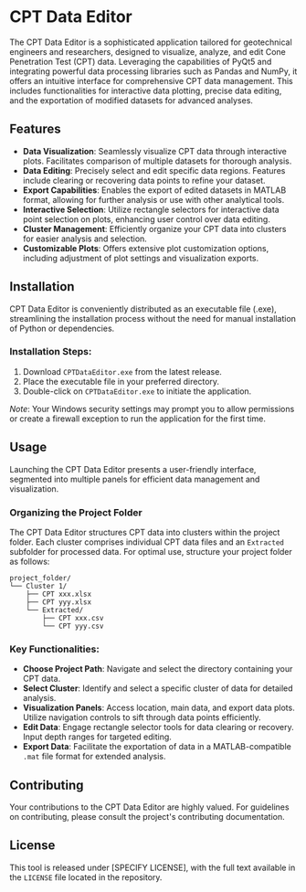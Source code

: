 # CPT Data Editor

The CPT Data Editor is a sophisticated application tailored for geotechnical engineers and researchers, designed to visualize, analyze, and edit Cone Penetration Test (CPT) data. Leveraging the capabilities of PyQt5 and integrating powerful data processing libraries such as Pandas and NumPy, it offers an intuitive interface for comprehensive CPT data management. This includes functionalities for interactive data plotting, precise data editing, and the exportation of modified datasets for advanced analyses.

## Features

- **Data Visualization**: Seamlessly visualize CPT data through interactive plots. Facilitates comparison of multiple datasets for thorough analysis.
- **Data Editing**: Precisely select and edit specific data regions. Features include clearing or recovering data points to refine your dataset.
- **Export Capabilities**: Enables the export of edited datasets in MATLAB format, allowing for further analysis or use with other analytical tools.
- **Interactive Selection**: Utilize rectangle selectors for interactive data point selection on plots, enhancing user control over data editing.
- **Cluster Management**: Efficiently organize your CPT data into clusters for easier analysis and selection.
- **Customizable Plots**: Offers extensive plot customization options, including adjustment of plot settings and visualization exports.

## Installation

CPT Data Editor is conveniently distributed as an executable file (.exe), streamlining the installation process without the need for manual installation of Python or dependencies.

### Installation Steps:

1. Download `CPTDataEditor.exe` from the latest release.
2. Place the executable file in your preferred directory.
3. Double-click on `CPTDataEditor.exe` to initiate the application.

*Note*: Your Windows security settings may prompt you to allow permissions or create a firewall exception to run the application for the first time.

## Usage

Launching the CPT Data Editor presents a user-friendly interface, segmented into multiple panels for efficient data management and visualization.

### Organizing the Project Folder

The CPT Data Editor structures CPT data into clusters within the project folder. Each cluster comprises individual CPT data files and an `Extracted` subfolder for processed data. For optimal use, structure your project folder as follows:

```
project_folder/
└── Cluster 1/
    ├── CPT xxx.xlsx
    ├── CPT yyy.xlsx
    └── Extracted/
        ├── CPT xxx.csv
        └── CPT yyy.csv
```

### Key Functionalities:

- **Choose Project Path**: Navigate and select the directory containing your CPT data.
- **Select Cluster**: Identify and select a specific cluster of data for detailed analysis.
- **Visualization Panels**: Access location, main data, and export data plots. Utilize navigation controls to sift through data points efficiently.
- **Edit Data**: Engage rectangle selector tools for data clearing or recovery. Input depth ranges for targeted editing.
- **Export Data**: Facilitate the exportation of data in a MATLAB-compatible `.mat` file format for extended analysis.

## Contributing

Your contributions to the CPT Data Editor are highly valued. For guidelines on contributing, please consult the project's contributing documentation.

## License

This tool is released under [SPECIFY LICENSE], with the full text available in the `LICENSE` file located in the repository.
